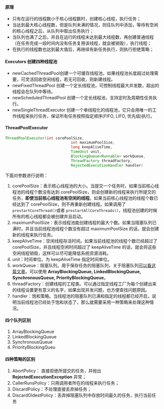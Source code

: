 #### 原理

*   只有在运行的线程数小于核心线程数时，创建核心线程，执行任务；
*   当达到最大核心线程数，但是队列未满的情况，则往队列中添加，等待有空闲的核心线程之后，从队列中取出任务执行；
*   当队列也满了之后，并且在运行的线程未达到最大线程数，再创建普通线程（在任务完成一段时间内没有任务复用该线程，就会被销毁），执行线程；
*   在执行的线程数也达到最大值后，再继续有新任务执行，则执行拒绝策略；

#### Executors 创建四种线程池

*   newCachedThreadPool创建一个可缓存线程池，如果线程池长度超过处理需要，可灵活回收空闲线程，若无可回收，则新建线程。
*   newFixedThreadPool 创建一个定长线程池，可控制线程最大并发数，超出的线程会在队列中等待。
*   newScheduledThreadPool 创建一个定长线程池，支持定时及周期性任务执行。
*   newSingleThreadExecutor 创建一个单线程化的线程池，它只会用唯一的工作线程来执行任务，保证所有任务按照指定顺序(FIFO, LIFO, 优先级)执行。

#### ThreadPoolExecutor

```java
ThreadPoolExecutor(int corePoolSize,
                              int maximumPoolSize,
                              long keepAliveTime,
                              TimeUnit unit,
                              BlockingQueue<Runnable> workQueue,
                              ThreadFactory threadFactory,
                              RejectedExecutionHandler handler)
```
下面对参数进行说明：

1.  corePoolSize：表示核心线程池的大小。当提交一个任务时，如果当前核心线程池的线程个数没有达到 corePoolSize，则会创建新的线程来执行所提交的任务，**即使当前核心线程池有空闲的线程**。如果当前核心线程池的线程个数已经达到了 corePoolSize，则不再重新创建线程。如果调用了`prestartCoreThread()`或者 `prestartAllCoreThreads()`，线程池创建的时候所有的核心线程都会被创建并且启动。
2.  maximumPoolSize：表示线程池能创建线程的最大个数。如果当阻塞队列已满时，并且当前线程池线程个数没有超过 maximumPoolSize 的话，就会创建新的线程来执行任务。
3.  keepAliveTime：空闲线程存活时间。如果当前线程池的线程个数已经超过了 corePoolSize，并且线程空闲时间超过了 keepAliveTime 的话，就会将这些空闲线程销毁，这样可以尽可能降低系统资源消耗。
4.  unit：时间单位。为 keepAliveTime 指定时间单位。
5.  workQueue：阻塞队列。用于保存任务的阻塞队列，关于阻塞队列[可以看这篇文章](https://www.jianshu.com/p/c422ed5ea9ce)。可以使用 **ArrayBlockingQueue, LinkedBlockingQueue, SynchronousQueue, PriorityBlockingQueue**。
6.  threadFactory：创建线程的工程类。可以通过指定线程工厂为每个创建出来的线程设置更有意义的名字，如果出现并发问题，也方便查找问题原因。
7.  handler：饱和策略。当线程池的阻塞队列已满和指定的线程都已经开启，说明当前线程池已经处于饱和状态了，那么就需要采用一种策略来处理这种情况。


#### 四个队列区别

1. ArrayBlockingQueue
2. LinkedBlockingQueue
3. SynchronousQueue
4. PriorityBlockingQueu

#### 四种策略的区别

1.  AbortPolicy： 直接拒绝所提交的任务，并抛出 **RejectedExecutionException** 异常；
2.  CallerRunsPolicy：只用调用者所在的线程来执行任务；
3.  DiscardPolicy：不处理直接丢弃掉任务；
4.  DiscardOldestPolicy：丢弃掉阻塞队列中存放时间最久的任务，执行当前任务
